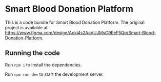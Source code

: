 
  # Smart Blood Donation Platform

  This is a code bundle for Smart Blood Donation Platform. The original project is available at https://www.figma.com/design/Aoki4s2AaVUJMsC9EeF5Qq/Smart-Blood-Donation-Platform.

  ## Running the code

  Run `npm i` to install the dependencies.

  Run `npm run dev` to start the development server.
  